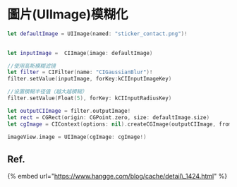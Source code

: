 # 圖片\(UIImage\)模糊化

```swift
let defaultImage = UIImage(named: "sticker_contact.png")!
        

let inputImage =  CIImage(image: defaultImage)

//使用高斯模糊滤镜
let filter = CIFilter(name: "CIGaussianBlur")!
filter.setValue(inputImage, forKey:kCIInputImageKey)

//设置模糊半径值（越大越模糊）
filter.setValue(Float(5), forKey: kCIInputRadiusKey)

let outputCIImage = filter.outputImage!
let rect = CGRect(origin: CGPoint.zero, size: defaultImage.size)
let cgImage = CIContext(options: nil).createCGImage(outputCIImage, from: rect)
        
imageView.image = UIImage(cgImage: cgImage!)
```

## Ref.

{% embed url="https://www.hangge.com/blog/cache/detail\_1424.html" %}



